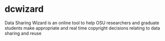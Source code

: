 # dcwizard
Data Sharing Wizard is an online tool to help OSU researchers and graduate students make appropriate and real time copyright decisions relating to data sharing and reuse
